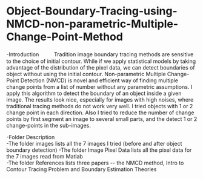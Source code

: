 # Object-Boundary-Tracing-using-NMCD-non-parametric-Multiple-Change-Point-Method
-Introduction  
　　Tradition image boundary tracing methods are sensitive to the choice of initial contour. While if we apply statistical models by taking advantage of the distribution of the pixel data, we can detect boundaries of object without using the initial contour. Non-parametric Multiple Change-Point Detection (NMCD) is novel and efficient way of finding multiple change points from a list of number without any parametric assumptions. I apply this algorithm to detect the boundary of an object inside a given image. The results look nice, especially for images with high noises, where traditional tracing methods do not work very well. I tried objects with 1 or 2 change point in each direction. Also I tried to reduce the number of change points by first segment an image to several small parts, and the detect 1 or 2 change-points in the sub-images.


   
-Folder Description                                                                                      
 -The folder images lists all the 7 images I tried (before and after object boundary detection) 
 -The folder Image Pixel Data lists all the pixel data for the 7 images read from Matlab                
 -The folder References lists three papers -- the NMCD method, Intro to Contour Tracing Problem and Boundary Estimation Theories
